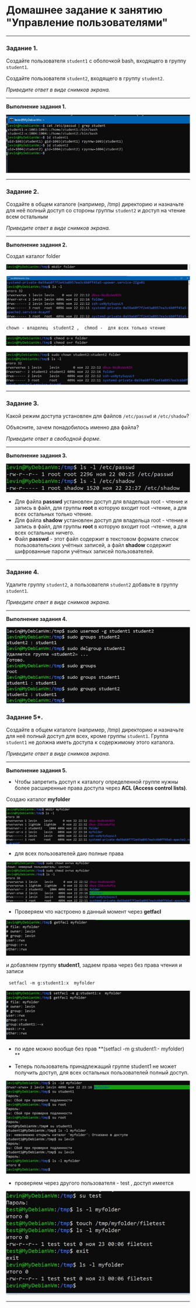 # Домашнее задание к занятию "Управление пользователями"

------

### Задание 1.

Создайте пользователя `student1` с оболочкой bash, входящего в группу `student1`.

Создайте пользователя `student2`, входящего в группу `student2`.

*Приведите ответ в виде снимков экрана.*


---

**Выполнение задания 1.**

![img19.JPG](https://github.com/elekpow/netology/blob/main/linux-adm/images/img19.jpg)

---

### Задание 2.

Создайте в общем каталоге (например, /tmp) директорию и назначьте для неё полный доступ со стороны группы `student2` и доступ на чтение всем остальным

*Приведите ответ в виде снимков экрана.*


---

**Выполнение задания 2.**

Создал каталог folder

![img20.JPG](https://github.com/elekpow/netology/blob/main/linux-adm/images/img20.jpg)

![img21.JPG](https://github.com/elekpow/netology/blob/main/linux-adm/images/img21.jpg)

`chown - владелец  student2 ,  chmod -  для всех только чтение`

![img22.JPG](https://github.com/elekpow/netology/blob/main/linux-adm/images/img22.jpg)

![img23.JPG](https://github.com/elekpow/netology/blob/main/linux-adm/images/img23.jpg)


---

### Задание 3.

Какой режим доступа установлен для файлов `/etc/passwd` и `/etc/shadow`?

Объясните, зачем понадобилось именно два файла?

*Приведите ответ в свободной форме.*


---

**Выполнение задания 3.**

![img24.JPG](https://github.com/elekpow/netology/blob/main/linux-adm/images/img24.jpg)

* Для файла **passwd** установлен доступ для владельца root - чтение и запись в файл, для группы **root** в которую входит root -чтение, а для всех остальных только чтение.
* Для файла **shadow** установлен доступ для владельца root - чтение и запись в файл, для группы **root** в которую входит root -чтение, а для всех остальных ничего.
* Файл **passwd**  -  этот файл содержит в текстовом формате список пользовательских учётных записей, а файл **shadow** содержит шифрованные пароли учётных записей пользователей.



---

### Задание 4.

Удалите группу `student2`, а пользователя `student2` добавьте в группу `student1`.

*Приведите ответ в виде снимков экрана.*


---

**Выполнение задания 4.**


![img25.JPG](https://github.com/elekpow/netology/blob/main/linux-adm/images/img25.jpg)



### Задание 5*.

Создайте в общем каталоге (например, /tmp) директорию и назначьте для неё полный доступ для всех, кроме группы `student1`.  Группа `student1` не должна иметь доступа к содержимому этого каталога.

*Приведите ответ в виде снимков экрана.*

---

**Выполнение задания 5.**

* Чтобы запретить доступ к каталогу определенной группе нужны более расширенные права доступа через **ACL (Access control lists)**.

Создаю каталог **myfolder**

![img26.JPG](https://github.com/elekpow/netology/blob/main/linux-adm/images/img26.jpg)


* для всех пользователей даю полные права 


![img27.JPG](https://github.com/elekpow/netology/blob/main/linux-adm/images/img27.jpg)


* Проверяем что настроено в данный момент через **getfacl**


![img28.JPG](https://github.com/elekpow/netology/blob/main/linux-adm/images/img28.jpg)


и добавляем группу **student1**, задаем права через без права чтения и запиcи

   ` setfacl -m g:student1:x  myfolder`

![img29.JPG](https://github.com/elekpow/netology/blob/main/linux-adm/images/img29.jpg)

* по идее можно вообще без прав **(setfacl -m g:student1:-  myfolder) **

* Теперь пользователь принадлежащий группе student1  не может получить доступ, для всех остальных пользователей полный доступ.

![img30.JPG](https://github.com/elekpow/netology/blob/main/linux-adm/images/img30.jpg)

* проверяем через другого пользователя -  test ,  доступ имеется


![img31.JPG](https://github.com/elekpow/netology/blob/main/linux-adm/images/img31.jpg)






---

